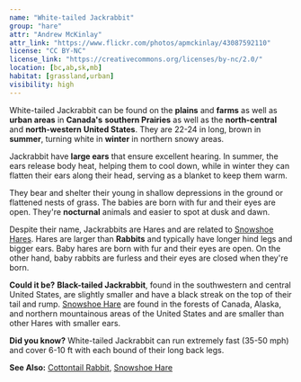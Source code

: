 ```yaml
---
name: "White-tailed Jackrabbit"
group: "hare"
attr: "Andrew McKinlay"
attr_link: "https://www.flickr.com/photos/apmckinlay/43087592110"
license: "CC BY-NC"
license_link: "https://creativecommons.org/licenses/by-nc/2.0/"
location: [bc,ab,sk,mb]
habitat: [grassland,urban]
visibility: high
---
```

White-tailed Jackrabbit can be found on the **plains** and **farms** as well as **urban areas** in **Canada's** **southern Prairies** as well as the **north-central** and **north-western** **United States**. They are 22-24 in long, brown in **summer**, turning white in **winter** in northern snowy areas.

Jackrabbit have **large ears** that ensure excellent hearing. In summer, the ears release body heat, helping them to cool down, while in winter they can flatten their ears along their head, serving as a blanket to keep them warm.

They bear and shelter their young in shallow depressions in the ground or flattened nests of grass. The babies are born with fur and their eyes are open. They're **nocturnal** animals and easier to spot at dusk and dawn.

Despite their name, Jackrabbits are Hares and are related to [Snowshoe Hares](/animals/snowhare/). Hares are larger than **Rabbits** and typically have longer hind legs and bigger ears. Baby hares are born with fur and their eyes are open. On the other hand, baby rabbits are furless and their eyes are closed when they're born.

**Could it be?** **Black-tailed Jackrabbit**, found in the southwestern and central United States, are slightly smaller and have a black streak on the top of their tail and rump. [Snowshoe Hare](/animals/snowhare/) are found in the forests of Canada, Alaska, and northern mountainous areas of the United States and are smaller than other Hares with smaller ears.

**Did you know?** White-tailed Jackrabbit can run extremely fast (35-50 mph) and cover 6-10 ft with each bound of their long back legs.

<!-- generated, do not edit -->
**See Also:**
[Cottontail Rabbit](/animals/cotrab/),
[Snowshoe Hare](/animals/snowhare/)
